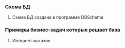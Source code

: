 ### Схема БД
1) Схема БД создана в программе DBSchema

### Примеры бизнес-задач которые решает база
1) Интернет магазин
